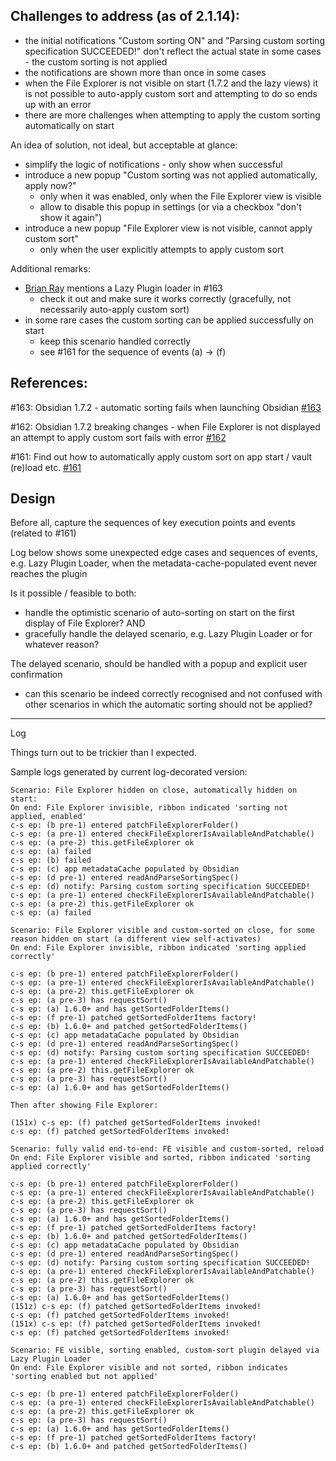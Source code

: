 ## Challenges to address (as of 2.1.14):

- the initial notifications "Custom sorting ON" and "Parsing custom sorting specification SUCCEEDED!" 
  don't reflect the actual state in some cases - the custom sorting is not applied
- the notifications are shown more than once in some cases
- when the File Explorer is not visible on start (1.7.2 and the lazy views) it is not possible to auto-apply custom sort
  and attempting to do so ends up with an error
- there are more challenges when attempting to apply the custom sorting automatically on start

An idea of solution, not ideal, but acceptable at glance:
- simplify the logic of notifications - only show when successful
- introduce a new popup "Custom sorting was not applied automatically, apply now?"
  - only when it was enabled, only when the File Explorer view is visible
  - allow to disable this popup in settings (or via a checkbox "don't show it again")
- introduce a new popup "File Explorer view is not visible, cannot apply custom sort"
  - only when the user explicitly attempts to apply custom sort 

Additional remarks:
- [Brian Ray](https://github.com/bray) mentions a Lazy Plugin loader in #163
  - check it out and make sure it works correctly (gracefully, not necessarily auto-apply custom sort) 
- in some rare cases the custom sorting can be applied successfully on start
  - keep this scenario handled correctly
  - see #161 for the sequence of events (a) -> (f)

## References:

#163: Obsidian 1.7.2 - automatic sorting fails when launching Obsidian
[#163](https://github.com/SebastianMC/obsidian-custom-sort/issues/163)

#162: Obsidian 1.7.2 breaking changes - when File Explorer is not displayed an attempt to apply custom sort fails with error
[#162](https://github.com/SebastianMC/obsidian-custom-sort/issues/162)

#161: Find out how to automatically apply custom sort on app start / vault (re)load etc.
[#161](https://github.com/SebastianMC/obsidian-custom-sort/issues/161)

## Design

Before all, capture the sequences of key execution points and events (related to #161)

Log below shows some unexpected edge cases and sequences of events, e.g. Lazy Plugin Loader, when
  the metadata-cache-populated event never reaches the plugin

Is it possible / feasible to both:
- handle the optimistic scenario of auto-sorting on start on the first display of File Explorer? AND
- gracefully handle the delayed scenario, e.g. Lazy Plugin Loader or for whatever reason?

The delayed scenario, should be handled with a popup and explicit user confirmation
- can this scenario be indeed correctly recognised and not confused with other scenarios
  in which the automatic sorting should not be applied?

---
Log

Things turn out to be trickier than I expected.

Sample logs generated by current log-decorated version:

```
Scenario: File Explorer hidden on close, automatically hidden on start:
On end: File Explorer invisible, ribbon indicated 'sorting not applied, enabled'
c-s ep: (b pre-1) entered patchFileExplorerFolder()
c-s ep: (a pre-1) entered checkFileExplorerIsAvailableAndPatchable()
c-s ep: (a pre-2) this.getFileExplorer ok
c-s ep: (a) failed
c-s ep: (b) failed
c-s ep: (c) app metadataCache populated by Obsidian
c-s ep: (d pre-1) entered readAndParseSortingSpec()
c-s ep: (d) notify: Parsing custom sorting specification SUCCEEDED!
c-s ep: (a pre-1) entered checkFileExplorerIsAvailableAndPatchable()
c-s ep: (a pre-2) this.getFileExplorer ok
c-s ep: (a) failed
```

```
Scenario: File Explorer visible and custom-sorted on close, for some reason hidden on start (a different view self-activates)
On end: File Explorer invisible, ribbon indicated 'sorting applied correctly'

c-s ep: (b pre-1) entered patchFileExplorerFolder()
c-s ep: (a pre-1) entered checkFileExplorerIsAvailableAndPatchable()
c-s ep: (a pre-2) this.getFileExplorer ok
c-s ep: (a pre-3) has requestSort()
c-s ep: (a) 1.6.0+ and has getSortedFolderItems()
c-s ep: (f pre-1) patched getSortedFolderItems factory!
c-s ep: (b) 1.6.0+ and patched getSortedFolderItems()
c-s ep: (c) app metadataCache populated by Obsidian
c-s ep: (d pre-1) entered readAndParseSortingSpec()
c-s ep: (d) notify: Parsing custom sorting specification SUCCEEDED!
c-s ep: (a pre-1) entered checkFileExplorerIsAvailableAndPatchable()
c-s ep: (a pre-2) this.getFileExplorer ok
c-s ep: (a pre-3) has requestSort()
c-s ep: (a) 1.6.0+ and has getSortedFolderItems()

Then after showing File Explorer:

(151x) c-s ep: (f) patched getSortedFolderItems invoked!
c-s ep: (f) patched getSortedFolderItems invoked!
```

```
Scenario: fully valid end-to-end: FE visible and custom-sorted, reload
On end: File Explorer visible and sorted, ribbon indicated 'sorting applied correctly'

c-s ep: (b pre-1) entered patchFileExplorerFolder()
c-s ep: (a pre-1) entered checkFileExplorerIsAvailableAndPatchable()
c-s ep: (a pre-2) this.getFileExplorer ok
c-s ep: (a pre-3) has requestSort()
c-s ep: (a) 1.6.0+ and has getSortedFolderItems()
c-s ep: (f pre-1) patched getSortedFolderItems factory!
c-s ep: (b) 1.6.0+ and patched getSortedFolderItems()
c-s ep: (c) app metadataCache populated by Obsidian
c-s ep: (d pre-1) entered readAndParseSortingSpec()
c-s ep: (d) notify: Parsing custom sorting specification SUCCEEDED!
c-s ep: (a pre-1) entered checkFileExplorerIsAvailableAndPatchable()
c-s ep: (a pre-2) this.getFileExplorer ok
c-s ep: (a pre-3) has requestSort()
c-s ep: (a) 1.6.0+ and has getSortedFolderItems()
(151z) c-s ep: (f) patched getSortedFolderItems invoked!
c-s ep: (f) patched getSortedFolderItems invoked!
(151x) c-s ep: (f) patched getSortedFolderItems invoked!
c-s ep: (f) patched getSortedFolderItems invoked!
```

```
Scenario: FE visible, sorting enabled, custom-sort plugin delayed via Lazy Plugin Loader
On end: File Explorer visible and not sorted, ribbon indicates 'sorting enabled but not applied'

c-s ep: (b pre-1) entered patchFileExplorerFolder()
c-s ep: (a pre-1) entered checkFileExplorerIsAvailableAndPatchable()
c-s ep: (a pre-2) this.getFileExplorer ok 
c-s ep: (a pre-3) has requestSort()
c-s ep: (a) 1.6.0+ and has getSortedFolderItems()
c-s ep: (f pre-1) patched getSortedFolderItems factory!
c-s ep: (b) 1.6.0+ and patched getSortedFolderItems()
```
